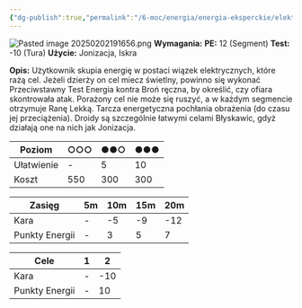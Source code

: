 ```yaml
---
{"dg-publish":true,"permalink":"/6-moc/energia/energia-eksperckie/elektryczny-osad/","dgPassFrontmatter":true}
---
```


![Pasted image 20250202191656.png](/img/user/6%20Obrazy/Pasted%20image%2020250202191656.png)
**Wymagania:**
**PE:** 12 (Segment)
**Test:** -10 (Tura)
**Użycie:** Jonizacja, Iskra

**Opis:** Użytkownik skupia energię w postaci wiązek elektrycznych, które rażą cel. Jeżeli dzierży on cel miecz świetlny, powinno się wykonać Przeciwstawny Test Energia kontra Broń ręczna, by określić, czy ofiara skontrowała atak. Porażony cel nie może się ruszyć, a w każdym segmencie otrzymuje Ranę Lekką. Tarcza energetyczna pochłania obrażenia (do czasu jej przeciążenia). Droidy są szczególnie łatwymi celami Błyskawic, gdyż działają one na nich jak Jonizacja.

| Poziom     | ○○○ | ●●○ | ●●● |
| ---------- | --- | --- | --- |
| Ułatwienie | -   | 5   | 10  |
| Koszt      | 550 | 300 | 300 |

| Zasięg         | 5m  | 10m | 15m | 20m |
| -------------- | --- | --- | --- | --- |
| Kara           | -   | -5  | -9  | -12 |
| Punkty Energii | -   | 3   | 5   | 7   |

| Cele           | 1   | 2   |
| -------------- | --- | --- |
| Kara           | -   | -10 |
| Punkty Energii | -   | 10  |
